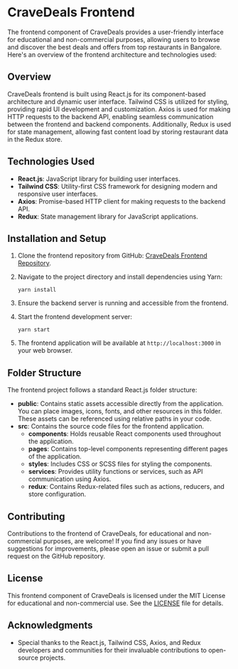 # CraveDeals Frontend

The frontend component of CraveDeals provides a user-friendly interface for educational and non-commercial purposes, allowing users to browse and discover the best deals and offers from top restaurants in Bangalore. Here's an overview of the frontend architecture and technologies used:

## Overview

CraveDeals frontend is built using React.js for its component-based architecture and dynamic user interface. Tailwind CSS is utilized for styling, providing rapid UI development and customization. Axios is used for making HTTP requests to the backend API, enabling seamless communication between the frontend and backend components. Additionally, Redux is used for state management, allowing fast content load by storing restaurant data in the Redux store.

## Technologies Used

- **React.js**: JavaScript library for building user interfaces.
- **Tailwind CSS**: Utility-first CSS framework for designing modern and responsive user interfaces.
- **Axios**: Promise-based HTTP client for making requests to the backend API.
- **Redux**: State management library for JavaScript applications.

## Installation and Setup

1. Clone the frontend repository from GitHub: [CraveDeals Frontend Repository](https://github.com/akhilnandav/crave-deals-frontend).
2. Navigate to the project directory and install dependencies using Yarn:

   ```
   yarn install
   ```

3. Ensure the backend server is running and accessible from the frontend.
4. Start the frontend development server:

   ```
   yarn start
   ```

5. The frontend application will be available at `http://localhost:3000` in your web browser.

## Folder Structure

The frontend project follows a standard React.js folder structure:

- **public**: Contains static assets accessible directly from the application. You can place images, icons, fonts, and other resources in this folder. These assets can be referenced using relative paths in your code.
- **src**: Contains the source code files for the frontend application.
  - **components**: Holds reusable React components used throughout the application.
  - **pages**: Contains top-level components representing different pages of the application.
  - **styles**: Includes CSS or SCSS files for styling the components.
  - **services**: Provides utility functions or services, such as API communication using Axios.
  - **redux**: Contains Redux-related files such as actions, reducers, and store configuration.

## Contributing

Contributions to the frontend of CraveDeals, for educational and non-commercial purposes, are welcome! If you find any issues or have suggestions for improvements, please open an issue or submit a pull request on the GitHub repository.

## License

This frontend component of CraveDeals is licensed under the MIT License for educational and non-commercial use. See the [LICENSE](LICENSE) file for details.

## Acknowledgments

- Special thanks to the React.js, Tailwind CSS, Axios, and Redux developers and communities for their invaluable contributions to open-source projects.
